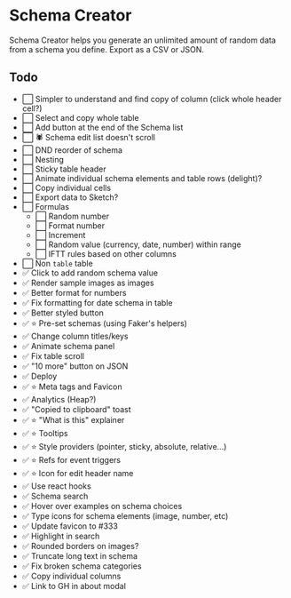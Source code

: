 # Schema Creator

Schema Creator helps you generate an unlimited amount of random data from a schema you define. Export as a CSV or JSON.

## Todo

- ⬜️ Simpler to understand and find copy of column (click whole header cell?)
- ⬜️ Select and copy whole table
- ⬜️ Add button at the end of the Schema list
- ⬜️ 🕷 Schema edit list doesn't scroll
- ⬜️ DND reorder of schema
- ⬜️ Nesting
- ⬜️ Sticky table header
- ⬜️ Animate individual schema elements and table rows (delight)?
- ⬜️ Copy individual cells
- ⬜️ Export data to Sketch?
- ⬜️ Formulas
  - ⬜️ Random number
  - ⬜️ Format number
  - ⬜️ Increment
  - ⬜️ Random value (currency, date, number) within range
  - ⬜️ IFTT rules based on other columns
- ⬜️ Non `table` table
- ✅ Click to add random schema value
- ✅ Render sample images as images
- ✅ Better format for numbers
- ✅ Fix formatting for date schema in table
- ✅ Better styled button
- ✅ ⭐️ Pre-set schemas (using Faker's helpers)
- ✅ Change column titles/keys
- ✅ Animate schema panel
- ✅ Fix table scroll
- ✅ "10 more" button on JSON
- ✅ Deploy
- ✅ ⭐️ Meta tags and Favicon
- ✅ Analytics (Heap?)
- ✅ "Copied to clipboard" toast
- ✅ ⭐️ "What is this" explainer
- ✅ ⭐️ Tooltips
- ✅ ⭐️ Style providers (pointer, sticky, absolute, relative...)
- ✅ ⭐️ Refs for event triggers
- ✅ ⭐️ Icon for edit header name
- ✅ Use react hooks
- ✅ Schema search
- ✅ Hover over examples on schema choices
- ✅ Type icons for schema elements (image, number, etc)
- ✅ Update favicon to #333
- ✅ Highlight in search
- ✅ Rounded borders on images?
- ✅ Truncate long text in schema
- ✅ Fix broken schema categories
- ✅ Copy individual columns
- ✅ Link to GH in about modal
